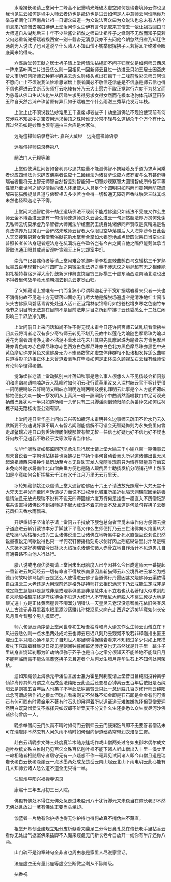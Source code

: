 <!-- { "loadSidebar": true } -->
　　水隆揆长老请上堂问十二峰高不记重晴光烁破太虚空如何是瑞岩境师云你也见我也见进云如何是境中人师云者边也是那边也是进云如何是人中意师云阿谁瞒你乃举马祖阐化江西南岳让祖一日谓众曰道一为众说法否众曰为众说法也总未有人持个消息来乃遣僧去嘱曰待伊上堂汝问作么生伊有言句记取来其僧去一依让祖旨回曰马大师道自从湖乱后三十年不少盐酱让祖然之师曰让祖养子之缘则不无然而知子莫若父何必重新兜搭瑞岩揆西堂一别十载杳无消息我亦不去问他今朝忽然归省乃知迁住两刹为人说法了也且道说个什么诸人不知山僧不妨举似挥拂子云若将耳听终难会眼底闻来始得亲。

　　六溪后堂领王献之居士祈子请上堂问请法拈槌即不问子归就父是如何师云西风一阵来落叶两三片进云恁么则一回相见一回新师云且过一边进云只如王居士因斋庆赞未审功归何所师云种麻得麻进云恁么则棒头点出石麟千十二峰前散彩云师云阿谁不愿问止止不须说我法妙难思诸增上慢者闻必不敬信还信底是不信底是师云信也得不信也得进云坐断舌头师打云吃棒有分乃云大士愿力不取正觉常行六度不为慈父而为慈母从佛口生从法化生从因缘生求男得男求女得女然而花根本艳豹体元斑蓝田孕玉种自天然合浦产珠苗原有异只如于瑞岩生个什么雨滋三秀草花发万年枝。

　　上堂止止不须说我法妙难思五千退席却较些子十劫坐道佛法不现设使现前有何交涉殊不知衣中之宝安用远求髻顶之珠阿谁无分常不轻与么道槌杀千个万个有什么罪过然虽如是妙舞也须夸遍拍三台应是大家催。

　　远庵僼禅师语录卷第七
嘉兴大藏经　远庵僼禅师语录


　　远庵僼禅师语录卷第八

　　嗣法门人元视等编

　　上堂假使满世间皆如舍利弗尽思共度量不能测佛智不妨疑着及乎道为求声闻乘者说应四谛法为求辟支佛乘者说应十二因缘法为诸菩萨说应六波罗蜜与么有甚奇特瑞岩者里将无上智无师智自然智差别智能知一切智妙观察智大圆镜智成所作智平等性智乃至世间之智尽情抛向诸人怀里使人人具足个个圆明只如鸡解司晨狗解防夜蜂解采花猫解捉鼠且道与佛智相去多少若也会得一切智通无障碍声香味触常三昧其或未然也怪释迦老子不得。

　　上堂问大通智胜佛十劫坐道场佛法不现前不能成佛道只如诸法不受底又作么生师云金不博金进云更有一句请师速道师良久云会么进云一句迥然超法界万灵何处谢无私师云切莫承虚乃举智者大师阅法华经至药王烧身处诸佛同声赞叹是真精进是名真法供养乃见灵山一会俨然未散师云智者大似眼见空华落赚后人入海算沙今日此会人天交接若男若女若僧若俗献花酌水擎拳合掌如水银堕地点点皆圆似杲日当空尘尘普照长者长法身短者短法身在坑满坑在谷盈谷岂有今古之间自他之隔但能觌体承当管取流通正眼其或尚留观听贪观天上月忘却室中灯。

　　崇亮书记昙彧侍者等请上堂阿难合掌迦叶擎拳松直棘曲鹄白乌玄蟠桃三千岁熟优昙五百年现若也片时圆旷劫之果微尘含法界之量不涉思议之境迥超有无之相便能朝礼檀特暮宿罗浮大唐打鼓新罗作舞直饶竖穷三际横三十虚东涌西没南涌北没也出不得者里何故毕竟水须朝海去到头云定觅山归。

　　了义知藏请上堂唯有一门而复狭小尽谓释迦老子不宽旷据瑞岩看来只者一头也不消得何故不见道十方无壁落四面亦无门尽大地是解脱场遍虚空是清净地红尘闹市头头古佛家风碧落青霄处处道人活计正当霜林似锦寒月如银苍松增岁寒之色幽竹布晚节之阴目前无法意在目前不是目前法非耳目之所到举拂子云还委悉么十二处亡闲影响三千界放净光明。

　　上堂问前日上来问话和尚不许不得无疑未审今日还许问否师云试乱统看僧拂袖归众云将谓者老汉有多少奇特师云转见不堪乃云教中以莲花为喻随色摩尼珠为喻以莲花为喻者谓清净无染不沾泥不着水此花未开其果先具摩尼珠为喻者东方青色摩尼珠亦青色南方赤色摩尼珠亦赤色西方白色摩尼珠亦白色北方黑色摩尼珠亦黑色中央黄色摩尼珠亦黄色又道佛身无为不堕诸数譬如虚空体非群相不拒诸相发挥恁么曲喻只道得影子边事正体上未曾道着毫毛在毕竟如何是正体良久顾视左右云经有经师论有论师争怪得老僧。

　　觉海续长老请上堂动弦别曲叶落知秋事是恁么事人须恁么人不见杨岐会祖问慈明和尚幽鸟语喃喃辞云入乱峰时如何明云我行荒草里汝又入深村岐云官不容针更借一问明便喝岐云好喝明又喝岐亦喝明连喝两喝岐便礼拜明云此事是个人方能担荷岐拂袖便出大众一挨一拶发明从上真风一唱一酬阐扬个中曲调然而唱教门中足可观光衲僧巴鼻犹亏一半只如道杨岐一头驴只有三只脚潘阆倒骑归颠杀黄番绰又如何烂柯樵子疑无路桂树壶公别有家。

　　上堂问连日宝华座上问似云兴答如瓶泻未审明甚么边事师云疏田不贮水乃云久默斯要不务速说好事不瞒人有智若闻则能信解不可错会无智疑悔则为永失瓮里何曾走却鳖瑞岩连日口劳舌沸倾肠倒腹那管有智无智一任信也好疑也好不信也好不疑也好何故不见道我不敢轻于汝等汝等皆当作佛。

　　法华忏满散贤如都监同范凯承朱启行居士请上堂大喻三千小喻八百一期佛事云周未曾说着一字朝也拈槌暮也竖拂尽日举扬个事何曾动着毫头所以道诸佛出世无风起浪祖师西来唤钟作瓮历劫至今本无昏昧天龙人鬼随类现前只为情存限量意守幽玄未免向外驰求将南作北山僧曲垂方便也是随人颠倒居士助扬发机分明铺花锦上然虽如是毕竟如何合折挥拂云千江有水千江月万里无云万里天。

　　冰轮知藏领姚江众信请上堂大通智胜佛因十六王子请法放光照耀十大梵天宫十大梵天王寻光而至同声劝请尽力而说不过权示化城宝所虽近犹隔天渊瑞岩因余姚善信请法且无放光现瑞不说有不说无四谛因缘六度万行何足挂齿一超直入不历僧祇那堪共语直得诸佛说不到祖师提不起大藏该不着宗师谈不及且道是何章句挥拂子云萎花风扫去香水雨飘来。

　　开炉重韬子坚诸弟子请上堂问五千指放下腰包总向者里觅未审作何方便师云投子道底进云斩钉截铁本分手脚就下平高又作么生师便打乃云三世诸佛向火焰里转大法轮癞马系枯椿火焰为三世诸佛说法三世诸佛立地听黑牛卧死水直饶尘说刹说炽然说昼夜说无间歇说得也只一半何况钉椿摇橹刻舟求剑好肉上剜疮糊饼里讨汁尽是咬人矢橛不是好狗瑞岩今日扑灭火焰捶杀诸佛使诸人赤骨立地自作活计不见道男儿自有通霄路不向他人行处行。

　　腊八说戒电观优婆夷请上堂问未出母胎度人已毕因甚么今日成道师云一番提起一番新进云梵网经云一切有命者不得故杀南泉因甚斩猫师云非公境界进云孝名为戒德山何故呵佛骂祖师云是恁么人使得进云佛子当遵佛行丹霞因甚又烧佛师云渠侬得自由进云三大老还是大用现前还是格外提持师打云相识满天下乃云戒能生定戒非是戒定能生慧慧非是慧戒非是戒理事俱遣慧非是慧体用不立若也认名著相大似求剑刻舟未能越格超宗终是守株待兔不见道大修行人不守毗尼大解脱人不离生死尽大地是眼光遍十方是正体黄面瞿昙不唧溜分明错认一天星灵云老汉没意智桃花依旧笑春风从上古锥无非耳里着水眼里添沙落赚儿孙拨沤觅火向东走西远之远矣毕竟如何长安风月贯今昔那个男儿摸壁行。

　　师六旬诞辰两序请上堂问世尊初生唯吾独尊和尚大诞又作么生师云山僧立在下风进云恁么则一点水墨两处成龙去也师云已迟八刻乃云观河不改若非释迦指出匿王埋没生平耳顺心通不是夫子自知世人那里晓得据瑞岩看来不知错过多少只如上床摸着枕下床踏着鞋昼见日夜见星朝闻钟暮闻鼓还涉迁变也无虽然犹是升子里　跳斗子里转身直饶延刹那为旷劫纳须弥于芥子也是自心之常分须知天不能盖地不能载日月不能照临雨露不能沾濡蓦竖拂子云且道者个从何发生腊月莲华生石上不知何处问荣枯。

　　澹如知藏领上海徐元华潘伯言居士兼为霍星聚剃度请上堂昔日吕纯阳投钟离学仙钟离传其外丹谓之点石成金法纯阳云此金后还变易否钟离云五百年后依旧是石纯阳云是则害五百年后人也弟子不学此法钟离赞云只此一念远胜几百岁修行师云纯阳此念可谓成佛作祖之根本但瑞岩看来则又不然殊不知金即是石石即是金金有何可贵石有何可贱有时黄金用不著有时石头却用得着所以道至道无难惟嫌拣择但莫憎爱洞然明白既莫憎爱又不拣择只如奴郎不辨粟麦不分又作么生还委悉么众生度尽河沙佛诸佛何曾度一人。

　　晚参举僧问云门久雨不晴时如何门云劄师云云门鼓粥饭气即不无要答者僧话未可在瑞岩即不然忽有人问久雨不晴时如何但向伊道础蒸常带润衣焙复生霉。

　　赴白云请晚参文殊三处度夏竿木随身逢场作戏山僧两处过冬如虫御木偶尔成文迦叶欲摈文殊白椎时乃见百亿文殊百亿迦叶椎不能下诸人听山僧出入十里一溪廿里一岭相随者相随居守者居守无有一点疑惑不作一毫异见试问诸人即今山僧且道是瑞岩长老白云长老隐崖云一点水墨两处成龙楚岳云南山起云北山下雨电玥云此心能有几人知师云诸人恁么道不道全无只得一半。

　　住越州平阳兴福禅寺语录

　　康熙十三年五月初三日入院。

　　佛殿有佛处不得住无佛处急走过老赵州八十犹行脚元来未稳当在僼长老即不然无佛处且放过一著有佛处正要当头坐却。

　　伽蓝者一片地有你护持也得无你护持也得何故真不掩伪曲不藏直。

　　祖堂开基创业建规立矩分皮析髓看来鼎足三分今日鼻孔总在僼长老手里拈香云看你无处出气据室佛来插脚不入魔来窥觑无门新长老今日放开一线你有半斤还你八两。

　　山门疏不是钩章辣句全非者也周由总是家里人尽说家里话。

　　法座虚空无有量此座等虚空坐断微尘刹从不陟阶级。

　　拈香祝
